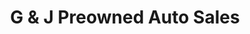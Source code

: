 ---
title: "G & J Preowned Auto Sales"
url: /wynantskill/g-und-j-preowned-auto-sales/
shop: Autohaus
---